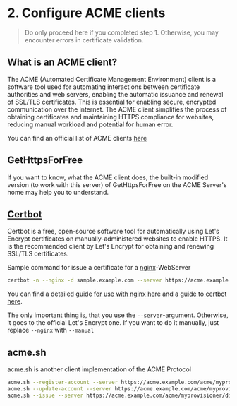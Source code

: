 # 2. Configure ACME clients

> Do only proceed here if you completed step 1. Otherwise, you may encounter errors in certificate validation.

## What is an ACME client?
The ACME (Automated Certificate Management Environment) client is a software tool used for automating interactions between certificate authorities and web servers, enabling the automatic issuance and renewal of SSL/TLS certificates. This is essential for enabling secure, encrypted communication over the internet. The ACME client simplifies the process of obtaining certificates and maintaining HTTPS compliance for websites, reducing manual workload and potential for human error.

You can find an official list of ACME clients [here](https://letsencrypt.org/docs/client-options/)

## GetHttpsForFree
If you want to know, what the ACME client does, the built-in modified version (to work with this server) of GetHttpsForFree on the ACME Server's home may help you to understand.

## [Certbot](https://certbot.eff.org)
Certbot is a free, open-source software tool for automatically using Let's Encrypt certificates on manually-administered websites to enable HTTPS. It is the recommended client by Let's Encrypt for obtaining and renewing SSL/TLS certificates.

Sample command for issue a certificate for a [nginx](http://nginx.org/)-WebServer
```bash
certbot -n --nginx -d sample.example.com --server https://acme.example.com/acme/myprovisioner/directory --agree-tos --email your.email@example.com
```
You can find a detailed guide [for use with nginx here](https://www.nginx.com/blog/using-free-ssltls-certificates-from-lets-encrypt-with-nginx/) and a [guide to certbot here](https://eff-certbot.readthedocs.io/en/latest/using.html). 

The only important thing is, that you use the `--server`-argument. Otherwise, it goes to the official Let's Encrypt one.
If you want to do it manually, just replace `--nginx` with `--manual`

## acme.sh
acme.sh is another client implementation of the ACME Protocol

```bash
acme.sh --register-account --server https://acme.example.com/acme/myprovisioner/directory
acme.sh --update-account --server https://acme.example.com/acme/myprovisioner/directory --accountemail your.email@example.com
acme.sh --issue --server https://acme.example.com/acme/myprovisioner/directory -d sample.example.com --nginx
```